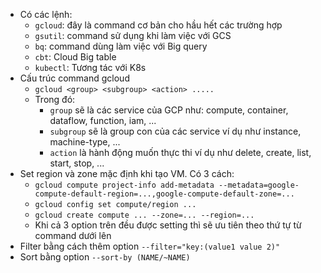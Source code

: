 * Có các lệnh:
  * `gcloud`: đây là command cơ bản cho hầu hết các trường hợp
  * `gsutil`: command sử dụng khi làm việc với GCS
  * `bq`: command dùng làm việc với Big query
  * `cbt`: Cloud Big table
  * `kubectl`: Tương tác với K8s
* Cấu trúc command gcloud
  * `gcloud <group> <subgroup> <action> .....`
  * Trong đó:
    * `group` sẽ là các service của GCP như: compute, container, dataflow, function, iam, ...
    * `subgroup` sẽ là group con của các service ví dụ như instance, machine-type, ...
    * `action` là hành động muốn thực thi ví dụ như delete, create, list, start, stop, ...
* Set region và zone mặc định khi tạo VM. Có 3 cách:
  * `gcloud compute project-info add-metadata --metadata=google-compute-default-region=...,google-compute-default-zone=...`
  * `gcloud config set compute/region ...`
  * `gcloud create compute ... --zone=... --region=...`
  * Khi cả 3 option trên đều được setting thì sẽ ưu tiên theo thứ tự từ command dưới lên
* Filter bằng cách thêm option `--filter="key:(value1 value 2)"`
* Sort bằng option `--sort-by (NAME/~NAME)`
